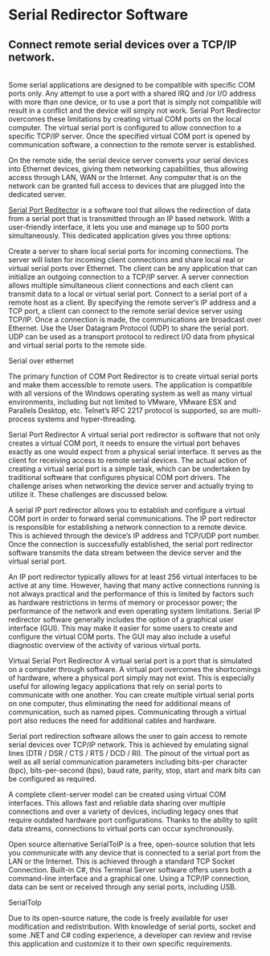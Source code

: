 <h1>Serial Redirector Software</h1>
<h2>Connect remote serial devices over a TCP/IP network.</h2><br>
Some serial applications are designed to be compatible with specific COM ports only. Any attempt to use a port with a shared IRQ and /or I/O address with more than one device, or to use a port that is simply not compatible will result in a conflict and the device will simply not work. Serial Port Redirector overcomes these limitations by creating virtual COM ports on the local computer. The virtual serial port is configured to allow connection to a specific TCP/IP server. Once the specified virtual COM port is opened by communication software, a connection to the remote server is established.

On the remote side, the serial device server converts your serial devices into Ethernet devices, giving them networking capabilities, thus allowing access through LAN, WAN or the Internet. Any computer that is on the network can be granted full access to devices that are plugged into the dedicated server.

<a href="https://www.serial-over-ethernet.com/">Serial Port Reditector</a> is a software tool that allows the redirection of data from a serial port that is transmitted through an IP based network. With a user-friendly interface, it lets you use and manage up to 500 ports simultaneously. This dedicated application gives you three options:

Create a server to share local serial ports for incoming connections. The server will listen for incoming client connections and share local real or virtual serial ports over Ethernet. The client can be any application that can initialize an outgoing connection to a TCP/IP server. A server connection allows multiple simultaneous client connections and each client can transmit data to a local or virtual serial port. Connect to a serial port of a remote host as a client. By specifying the remote server’s IP address and a TCP port, a client can connect to the remote serial device server using TCP/IP. Once a connection is made, the communications are broadcast over Ethernet. Use the User Datagram Protocol (UDP) to share the serial port. UDP can be used as a transport protocol to redirect I/O data from physical and virtual serial ports to the remote side.

Serial over ethernet

The primary function of COM Port Redirector is to create virtual serial ports and make them accessible to remote users. The application is compatible with all versions of the Windows operating system as well as many virtual environments, including but not limited to VMware, VMware ESX and Parallels Desktop, etc. Telnet’s RFC 2217 protocol is supported, so are multi-process systems and hyper-threading.

Serial Port Redirector
A virtual serial port redirector is software that not only creates a virtual COM port, it needs to ensure the virtual port behaves exactly as one would expect from a physical serial interface. It serves as the client for receiving access to remote serial devices. The actual action of creating a virtual serial port is a simple task, which can be undertaken by traditional software that configures physical COM port drivers. The challenge arises when networking the device server and actually trying to utilize it. These challenges are discussed below.

A serial IP port redirector allows you to establish and configure a virtual COM port in order to forward serial communications. The IP port redirector is responsible for establishing a network connection to a remote device. This is achieved through the device’s IP address and TCP/UDP port number. Once the connection is successfully established, the serial port redirector software transmits the data stream between the device server and the virtual serial port.

An IP port redirector typically allows for at least 256 virtual interfaces to be active at any time. However, having that many active connections running is not always practical and the performance of this is limited by factors such as hardware restrictions in terms of memory or processor power; the performance of the network and even operating system limitations. Serial IP redirector software generally includes the option of a graphical user interface (GUI). This may make it easier for some users to create and configure the virtual COM ports. The GUI may also include a useful diagnostic overview of the activity of various virtual ports.

Virtual Serial Port Redirector
A virtual serial port is a port that is simulated on a computer through software. A virtual port overcomes the shortcomings of hardware, where a physical port simply may not exist. This is especially useful for allowing legacy applications that rely on serial ports to communicate with one another. You can create multiple virtual serial ports on one computer, thus eliminating the need for additional means of communication, such as named pipes. Communicating through a virtual port also reduces the need for additional cables and hardware.

Serial port redirection software allows the user to gain access to remote serial devices over TCP/IP network. This is achieved by emulating signal lines (DTR / DSR / CTS / RTS / DCD / RI). The pinout of the virtual port as well as all serial communication parameters including bits-per character (bpc), bits-per-second (bps), baud rate, parity, stop, start and mark bits can be configured as required.

A complete client-server model can be created using virtual COM interfaces. This allows fast and reliable data sharing over multiple connections and over a variety of devices, including legacy ones that require outdated hardware port configurations. Thanks to the ability to split data streams, connections to virtual ports can occur synchronously.

Open source alternative
SerialToIP is a free, open-source solution that lets you communicate with any device that is connected to a serial port from the LAN or the Internet. This is achieved through a standard TCP Socket Connection. Built-in C#, this Terminal Server software offers users both a command-line interface and a graphical one. Using a TCP/IP connection, data can be sent or received through any serial ports, including USB.

SerialToIp

Due to its open-source nature, the code is freely available for user modification and redistribution. With knowledge of serial ports, socket and some .NET and C# coding experience, a developer can review and revise this application and customize it to their own specific requirements.
